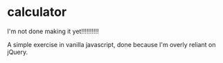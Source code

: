 # calculator
I'm not done making it yet!!!!!!!!!!

A simple exercise in vanilla javascript, done because I'm overly reliant on jQuery. 
